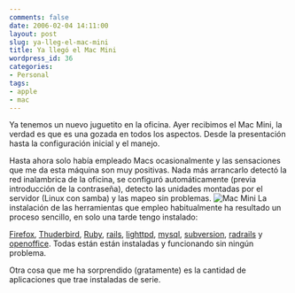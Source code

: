 ```yaml
---
comments: false
date: 2006-02-04 14:11:00
layout: post
slug: ya-lleg-el-mac-mini
title: Ya llegó el Mac Mini
wordpress_id: 36
categories:
- Personal
tags:
- apple
- mac
---
```


Ya tenemos un nuevo juguetito en la oficina.  Ayer recibimos el Mac Mini, la verdad es que es una gozada en todos los aspectos.   Desde la presentación hasta la configuración inicial y el manejo.




	

Hasta ahora solo había empleado Macs ocasionalmente y las sensaciones que me da esta máquina son muy positivas.  Nada más arrancarlo detectó la red inalambrica de la oficina, se configuró automáticamente (previa introducción de la contraseña), detecto las unidades montadas por el servidor (Linux con samba) y las mapeo sin problemas.
![Mac Mini](http://jorgegorka.files.wordpress.com/carrying_box_050111.gif)
La instalación de las herramientas que empleo habitualmente ha resultado un proceso sencillo, en solo una tarde tengo instalado:




	

[Firefox](http://www.mozilla.com/firefox/), [Thuderbird](http://www.mozilla.com/thunderbird/), [Ruby](http://www.ruby-lang.org/en/), [rails](http://www.rubyonrails.org/), [lighttpd](http://www.lighttpd.net/), [mysql](http://www.mysql.com/), [subversion](http://subversion.tigris.org/), [radrails](http://www.radrails.org/) y [openoffice](http://www.openoffice.org/).  Todas están están instaladas y funcionando sin ningún problema.




	

Otra cosa que me ha sorprendido (gratamente) es la cantidad de aplicaciones que trae instaladas de serie.
